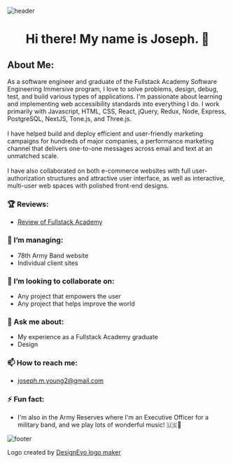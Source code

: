 ![header](https://capsule-render.vercel.app/api?color=auto&height=160)

# <p align="center">Hi there! My name is Joseph. 👋</p>
<p align="center">
  </p>
  


## About Me:
  As a software engineer and graduate of the Fullstack Academy
            Software Engineering Immersive program, I love to solve problems,
            design, debug, test, and build various types of applications.
            I&apos;m passionate about learning and implementing web
            accessibility standards into everything I do. I work primarily with Javascript, HTML, CSS, React, jQuery, Redux, Node, Express, PostgreSQL, NextJS, Tone.js, and Three.js.
            <br />
            <br />
            I have helped build and deploy efficient and user-friendly marketing
            campaigns for hundreds of major companies, a performance marketing
            channel that delivers one-to-one messages across email and text at
            an unmatched scale.
            <br />
            <br />I have also collaborated on both e-commerce websites with full
            user-authorization structures and attractive user interface, as well
            as interactive, multi-user web spaces with polished front-end
            designs.


### 🏆 Reviews:
- <a href="https://musicjoeyoung.medium.com/fullstack-academy-review-7a04f26dba2d" title="Fullstack Academy Review">Review of Fullstack Academy</a>
### 🔭 I’m managing:
- 78th Army Band website
- Individual client sites
### 👯 I’m looking to collaborate on:
- Any project that empowers the user
- Any project that helps improve the world
### 💬 Ask me about:
- My experience as a Fullstack Academy graduate
- Design
### 📫 How to reach me:
- joseph.m.young2@gmail.com
### ⚡ Fun fact:
- I'm also in the Army Reserves where I'm an Executive Officer for a military band, and we play lots of wonderful music! 🇺🇸🎵



![footer](https://capsule-render.vercel.app/api?color=auto&section=footer&height=400&text=%20Let's%20Code!%20)



<div>Logo created by <a href="https://www.designevo.com/" title="Free Online Logo Maker">DesignEvo logo maker</a></div>
